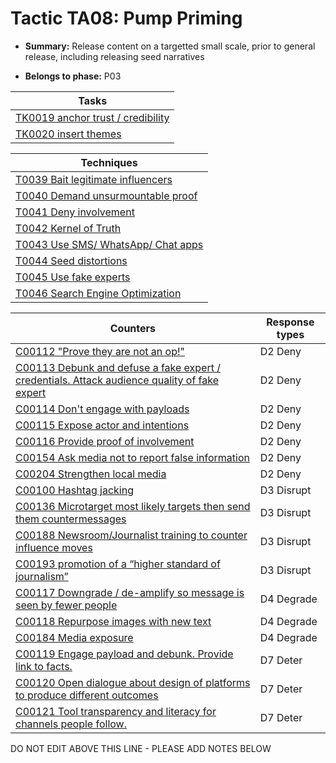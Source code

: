 # Tactic TA08: Pump Priming

* **Summary:** Release content on a targetted small scale, prior to general release, including releasing seed narratives

* **Belongs to phase:** P03



| Tasks |
| ----- |
| [TK0019 anchor trust / credibility](../tasks/TK0019.md) |
| [TK0020 insert themes](../tasks/TK0020.md) |



| Techniques |
| ---------- |
| [T0039 Bait legitimate influencers](../techniques/T0039.md) |
| [T0040 Demand unsurmountable proof](../techniques/T0040.md) |
| [T0041 Deny involvement](../techniques/T0041.md) |
| [T0042 Kernel of Truth](../techniques/T0042.md) |
| [T0043 Use SMS/ WhatsApp/ Chat apps](../techniques/T0043.md) |
| [T0044 Seed distortions](../techniques/T0044.md) |
| [T0045 Use fake experts](../techniques/T0045.md) |
| [T0046 Search Engine Optimization](../techniques/T0046.md) |



| Counters | Response types |
| -------- | -------------- |
| [C00112 "Prove they are not an op!"](../counters/C00112.md) | D2 Deny |
| [C00113 Debunk and defuse a fake expert / credentials. Attack audience quality of fake expert](../counters/C00113.md) | D2 Deny |
| [C00114 Don't engage with payloads](../counters/C00114.md) | D2 Deny |
| [C00115 Expose actor and intentions](../counters/C00115.md) | D2 Deny |
| [C00116 Provide proof of involvement](../counters/C00116.md) | D2 Deny |
| [C00154 Ask media not to report false information](../counters/C00154.md) | D2 Deny |
| [C00204 Strengthen local media](../counters/C00204.md) | D2 Deny |
| [C00100 Hashtag jacking](../counters/C00100.md) | D3 Disrupt |
| [C00136 Microtarget most likely targets then send them countermessages](../counters/C00136.md) | D3 Disrupt |
| [C00188 Newsroom/Journalist training to counter influence moves](../counters/C00188.md) | D3 Disrupt |
| [C00193 promotion of a “higher standard of journalism”](../counters/C00193.md) | D3 Disrupt |
| [C00117 Downgrade / de-amplify so message is seen by fewer people](../counters/C00117.md) | D4 Degrade |
| [C00118 Repurpose images with new text](../counters/C00118.md) | D4 Degrade |
| [C00184 Media exposure](../counters/C00184.md) | D4 Degrade |
| [C00119 Engage payload and debunk. Provide link to facts. ](../counters/C00119.md) | D7 Deter |
| [C00120 Open dialogue about design of platforms to produce different outcomes](../counters/C00120.md) | D7 Deter |
| [C00121 Tool transparency and literacy for channels people follow. ](../counters/C00121.md) | D7 Deter |


DO NOT EDIT ABOVE THIS LINE - PLEASE ADD NOTES BELOW